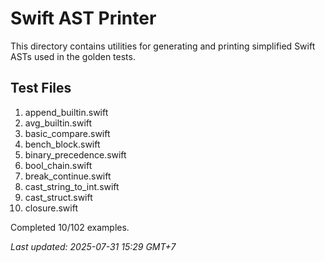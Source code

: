 # Swift AST Printer

This directory contains utilities for generating and printing simplified Swift ASTs used in the golden tests.

## Test Files

1. append_builtin.swift
2. avg_builtin.swift
3. basic_compare.swift
4. bench_block.swift
5. binary_precedence.swift
6. bool_chain.swift
7. break_continue.swift
8. cast_string_to_int.swift
9. cast_struct.swift
10. closure.swift

Completed 10/102 examples.

_Last updated: 2025-07-31 15:29 GMT+7_
